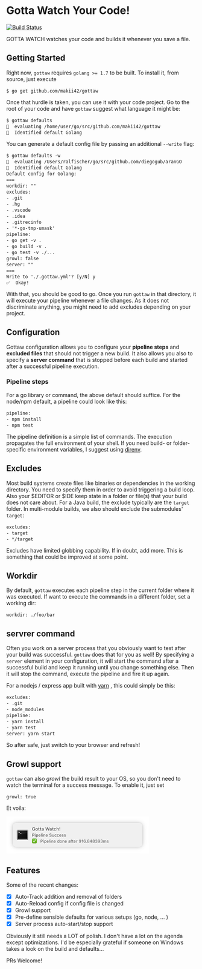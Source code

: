Gotta Watch Your Code!
======================

[![Build Status](https://travis-ci.org/makii42/gottaw.svg?branch=master)](https://travis-ci.org/makii42/gottaw)

GOTTA WATCH watches your code and builds it whenever you save a file. 

## Getting Started

Right now, `gottaw` requires `golang >= 1.7` to be built. To install it, from source, 
just execute 

    $ go get github.com/makii42/gottaw

Once that hurdle is taken, you can use it with your code project. Go to the root 
of your code and have `gottaw` suggest what language it might be:

    $ gottaw defaults
    🔬  evaluating /home/user/go/src/github.com/makii42/gottaw
    🎯  Identified default Golang

You can generate a default config file by passing an additional `--write` flag:

    $ gottaw defaults -w
    🔬  evaluating /Users/ralfischer/go/src/github.com/diegogub/aranGO
    🎯  Identified default Golang
    Default config for Golang:
    ===
    workdir: ""
    excludes:
    - .git
    - .hg
    - .vscode
    - .idea
    - .gitrecinfo
    - '*-go-tmp-umask'
    pipeline:
    - go get -v .
    - go build -v .
    - go test -v ./...
    growl: false
    server: ""
    ===
    Write to './.gottaw.yml'? [y/N] y
    ✅  Okay!

With that, you should be good to go. Once you run `gottaw` in that directory, it will 
execute your pipeline whenever a file changes. As it does not discriminate anything, 
you might need to add excludes depending on your project.

## Configuration

Gottaw configuration allows you to configure your **pipeline steps** and 
**excluded files** that should not trigger a new build. It also allows you also to specify
a **server command** that is stopped before each build and started after a successful 
pipeline execution.

### Pipeline steps

For a go library or command, the above default should suffice. For the node/npm default, 
a pipeline could look like this:

    pipeline: 
    - npm install
    - npm test

The pipeline definition is a simple list of commands. The execution propagates the
full environment of your shell. If you need build- or folder-specific environment 
variables, I suggest using [direnv](https://direnv.net/). 

## Excludes

Most build systems create files like binaries or dependencies in the working directory. You 
need to specify them in order to avoid triggering a build loop. Also your $EDITOR or $IDE
keep state in a folder or file(s) that your build does not care about. For a Java build, 
the exclude typically are the `target` folder. In multi-module builds, we also should exclude 
the submodules' `target`:

    excludes:
    - target
    - */target

Excludes have limited globbing capability. If in doubt, add more. This is something that 
could be improved at some point.

## Workdir

By default, `gottaw` executes each pipeline step in the current folder where it was 
executed. If want to execute the commands in a different folder, set a working dir:

    workdir: ./foo/bar

## servrer command

Often you work on a server process that you obviously want to test after your build was 
successful. `gottaw` does that for you as well! By specifying a `server` element in your 
configuration, it will start the command after a successful build and keep it running
until you change something else. Then it will stop the command, execute the pipeline and 
fire it up again. 

For a nodejs / express app built with [yarn](https://github.com/yarnpkg) , this could 
simply be this:

    excludes: 
    - .git
    - node_modules
    pipeline: 
    - yarn install
    - yarn test
    server: yarn start

So after safe, just switch to your browser and refresh!

## Growl support

`gottaw` can also *growl* the build result to your OS, so you don't need to watch the terminal
for a success message. To enable it, just set

    growl: true

Et voila:

![Growl Screenshot](growl.png)


## Features

Some of the recent changes:

- [x] Auto-Track addition and removal of folders
- [x] Auto-Reload config if config file is changed
- [x] Growl support
- [x] Pre-define sensible defaults for various setups (go, node, ... )
- [x] Server process auto-start/stop support

Obviously it still needs a LOT of polish. I don't have a lot on the agenda 
except optimizations. I'd be especially grateful if someone on Windows 
takes a look on the build and defaults...

PRs Welcome!